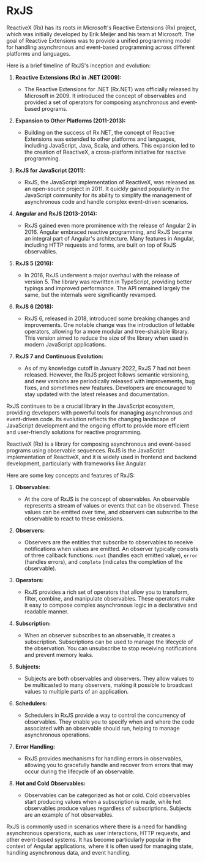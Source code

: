 # RxJS

ReactiveX (Rx) has its roots in Microsoft's Reactive Extensions (Rx) project, which was initially developed by Erik Meijer and his team at Microsoft. The goal of Reactive Extensions was to provide a unified programming model for handling asynchronous and event-based programming across different platforms and languages.

Here is a brief timeline of RxJS's inception and evolution:

1. **Reactive Extensions (Rx) in .NET (2009):**
   - The Reactive Extensions for .NET (Rx.NET) was officially released by Microsoft in 2009. It introduced the concept of observables and provided a set of operators for composing asynchronous and event-based programs.

2. **Expansion to Other Platforms (2011-2013):**
   - Building on the success of Rx.NET, the concept of Reactive Extensions was extended to other platforms and languages, including JavaScript, Java, Scala, and others. This expansion led to the creation of ReactiveX, a cross-platform initiative for reactive programming.

3. **RxJS for JavaScript (2011):**
   - RxJS, the JavaScript implementation of ReactiveX, was released as an open-source project in 2011. It quickly gained popularity in the JavaScript community for its ability to simplify the management of asynchronous code and handle complex event-driven scenarios.

4. **Angular and RxJS (2013-2014):**
   - RxJS gained even more prominence with the release of Angular 2 in 2016. Angular embraced reactive programming, and RxJS became an integral part of Angular's architecture. Many features in Angular, including HTTP requests and forms, are built on top of RxJS observables.

5. **RxJS 5 (2016):**
   - In 2016, RxJS underwent a major overhaul with the release of version 5. The library was rewritten in TypeScript, providing better typings and improved performance. The API remained largely the same, but the internals were significantly revamped.

6. **RxJS 6 (2018):**
   - RxJS 6, released in 2018, introduced some breaking changes and improvements. One notable change was the introduction of lettable operators, allowing for a more modular and tree-shakable library. This version aimed to reduce the size of the library when used in modern JavaScript applications.

7. **RxJS 7 and Continuous Evolution:**
   - As of my knowledge cutoff in January 2022, RxJS 7 had not been released. However, the RxJS project follows semantic versioning, and new versions are periodically released with improvements, bug fixes, and sometimes new features. Developers are encouraged to stay updated with the latest releases and documentation.

RxJS continues to be a crucial library in the JavaScript ecosystem, providing developers with powerful tools for managing asynchronous and event-driven code. Its evolution reflects the changing landscape of JavaScript development and the ongoing effort to provide more efficient and user-friendly solutions for reactive programming.

ReactiveX (Rx) is a library for composing asynchronous and event-based programs using observable sequences. RxJS is the JavaScript implementation of ReactiveX, and it is widely used in frontend and backend development, particularly with frameworks like Angular.

Here are some key concepts and features of RxJS:

1. **Observables:**
   - At the core of RxJS is the concept of observables. An observable represents a stream of values or events that can be observed. These values can be emitted over time, and observers can subscribe to the observable to react to these emissions.

2. **Observers:**
   - Observers are the entities that subscribe to observables to receive notifications when values are emitted. An observer typically consists of three callback functions: `next` (handles each emitted value), `error` (handles errors), and `complete` (indicates the completion of the observable).

3. **Operators:**
   - RxJS provides a rich set of operators that allow you to transform, filter, combine, and manipulate observables. These operators make it easy to compose complex asynchronous logic in a declarative and readable manner.

4. **Subscription:**
   - When an observer subscribes to an observable, it creates a subscription. Subscriptions can be used to manage the lifecycle of the observation. You can unsubscribe to stop receiving notifications and prevent memory leaks.

5. **Subjects:**
   - Subjects are both observables and observers. They allow values to be multicasted to many observers, making it possible to broadcast values to multiple parts of an application.

6. **Schedulers:**
   - Schedulers in RxJS provide a way to control the concurrency of observables. They enable you to specify when and where the code associated with an observable should run, helping to manage asynchronous operations.

7. **Error Handling:**
   - RxJS provides mechanisms for handling errors in observables, allowing you to gracefully handle and recover from errors that may occur during the lifecycle of an observable.

8. **Hot and Cold Observables:**
   - Observables can be categorized as hot or cold. Cold observables start producing values when a subscription is made, while hot observables produce values regardless of subscriptions. Subjects are an example of hot observables.

RxJS is commonly used in scenarios where there is a need for handling asynchronous operations, such as user interactions, HTTP requests, and other event-based systems. It has become particularly popular in the context of Angular applications, where it is often used for managing state, handling asynchronous data, and event handling.
